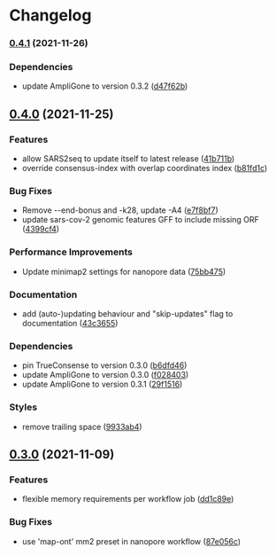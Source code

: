 # Changelog

### [0.4.1](https://www.github.com/RIVM-bioinformatics/SARS2seq/compare/v0.4.0...v0.4.1) (2021-11-26)


### Dependencies

* update AmpliGone to version 0.3.2 ([d47f62b](https://www.github.com/RIVM-bioinformatics/SARS2seq/commit/d47f62bd7c8eb632e1f492492efcc76a95ff0ea4))

## [0.4.0](https://www.github.com/RIVM-bioinformatics/SARS2seq/compare/v0.3.0...v0.4.0) (2021-11-25)


### Features

* allow SARS2seq to update itself to latest release ([41b711b](https://www.github.com/RIVM-bioinformatics/SARS2seq/commit/41b711b6de543d5a6bae2ec6aa10a8afb2ad4917))
* override consensus-index with overlap coordinates index ([b81fd1c](https://www.github.com/RIVM-bioinformatics/SARS2seq/commit/b81fd1cf16e95bc113f5598b3094b0262cce1b95))


### Bug Fixes

* Remove --end-bonus and -k28, update -A4 ([e7f8bf7](https://www.github.com/RIVM-bioinformatics/SARS2seq/commit/e7f8bf7000f223761df736a83f2bf4b18c81d60c))
* update sars-cov-2 genomic features GFF to include missing ORF ([4399cf4](https://www.github.com/RIVM-bioinformatics/SARS2seq/commit/4399cf4ba6ef45a68225dad2c1139b74348bf1cc))


### Performance Improvements

* Update minimap2 settings for nanopore data ([75bb475](https://www.github.com/RIVM-bioinformatics/SARS2seq/commit/75bb47546a4a108a003c7e694df9ba58972a80bc))


### Documentation

* add (auto-)updating behaviour and "skip-updates" flag to documentation ([43c3655](https://www.github.com/RIVM-bioinformatics/SARS2seq/commit/43c36558dfd9f7dd1cf910005ae91facd8c2c439))


### Dependencies

* pin TrueConsense to version 0.3.0 ([b6dfd46](https://www.github.com/RIVM-bioinformatics/SARS2seq/commit/b6dfd46bf8ad56b87dca6a528efec51d733172a3))
* update AmpliGone to version 0.3.0 ([f028403](https://www.github.com/RIVM-bioinformatics/SARS2seq/commit/f0284030361b5d0bcf0153ea02715efe758c5b35))
* update AmpliGone to version 0.3.1 ([29f1516](https://www.github.com/RIVM-bioinformatics/SARS2seq/commit/29f15168fd21c69b7ccdc8c1917da53f10da0253))


### Styles

* remove trailing space ([9933ab4](https://www.github.com/RIVM-bioinformatics/SARS2seq/commit/9933ab4c7d27535f6688bc39fc164ebc0eade6d2))

## [0.3.0](https://www.github.com/RIVM-bioinformatics/SARS2seq/compare/v0.2.2...v0.3.0) (2021-11-09)


### Features

* flexible memory requirements per workflow job ([dd1c89e](https://www.github.com/RIVM-bioinformatics/SARS2seq/commit/dd1c89e2ddf6f3b7bec0ca48452aabce69da2942))


### Bug Fixes

* use 'map-ont' mm2 preset in nanopore workflow ([87e056c](https://www.github.com/RIVM-bioinformatics/SARS2seq/commit/87e056c03329638ec95e00533e2e16d80424ae52))
